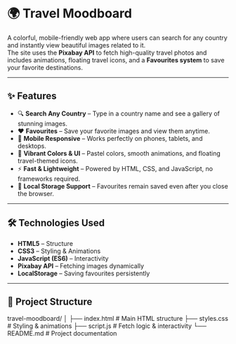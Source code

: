 # 🌍 Travel Moodboard

A colorful, mobile-friendly web app where users can search for any country and instantly view beautiful images related to it.  
The site uses the **Pixabay API** to fetch high-quality travel photos and includes animations, floating travel icons, and a **Favourites system** to save your favorite destinations.

---

## ✨ Features

- 🔍 **Search Any Country** – Type in a country name and see a gallery of stunning images.
- ❤️ **Favourites** – Save your favorite images and view them anytime.
- 📱 **Mobile Responsive** – Works perfectly on phones, tablets, and desktops.
- 🎨 **Vibrant Colors & UI** – Pastel colors, smooth animations, and floating travel-themed icons.
- ⚡ **Fast & Lightweight** – Powered by HTML, CSS, and JavaScript, no frameworks required.
- 💾 **Local Storage Support** – Favourites remain saved even after you close the browser.

---

## 🛠️ Technologies Used

- **HTML5** – Structure
- **CSS3** – Styling & Animations
- **JavaScript (ES6)** – Interactivity
- **Pixabay API** – Fetching images dynamically
- **LocalStorage** – Saving favourites persistently

---

## 📂 Project Structure

travel-moodboard/
│
├── index.html        # Main HTML structure
├── styles.css        # Styling & animations
├── script.js         # Fetch logic & interactivity
└── README.md         # Project documentation

